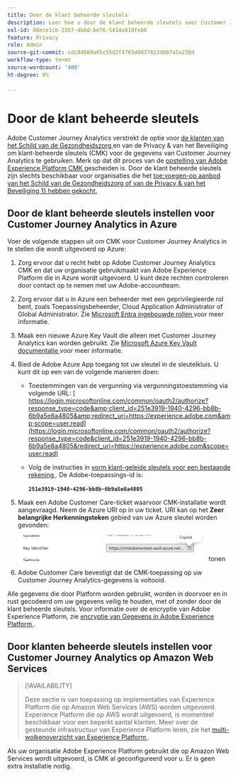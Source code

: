 ```yaml
---
title: Door de klant beheerde sleutels
description: Leer hoe u door de klant beheerde sleutels voor Customer Journey Analytics instelt.
exl-id: 08ece1cb-22b7-4b8d-be76-5414a810feb6
feature: Privacy
role: Admin
source-git-commit: cdc8d889a05c55d2f4765d0837023d007a5a230d
workflow-type: tm+mt
source-wordcount: '409'
ht-degree: 0%

---
```


# Door de klant beheerde sleutels

Adobe Customer Journey Analytics verstrekt de optie voor [ de klanten van het Schild van de Gezondheidszorg ](https://www.adobe.com/trust/compliance/hipaa-ready.html) en van de Privacy &amp; van het Beveiliging om klant-beheerde sleutels (CMK) voor de gegevens van Customer Journey Analytics te gebruiken. Merk op dat dit proces van de [ opstelling van Adobe Experience Platform CMK ](https://experienceleague.adobe.com/nl/docs/experience-platform/landing/governance-privacy-security/customer-managed-keys/overview) gescheiden is. Door de klant beheerde sleutels zijn slechts beschikbaar voor organisaties die het [ toe:voegen-op aanbod van het Schild van de Gezondheidszorg of van de Privacy &amp; van het Beveiliging 1&rbrace; hebben gekocht.](https://experienceleague.adobe.com/nl/docs/events/customer-data-management-voices-recordings/governance/healthcare-shield)

## Door de klant beheerde sleutels instellen voor Customer Journey Analytics in Azure

Voer de volgende stappen uit om CMK voor Customer Journey Analytics in te stellen die wordt uitgevoerd op Azure:

1. Zorg ervoor dat u recht hebt op Adobe Customer Journey Analytics CMK en dat uw organisatie gebruikmaakt van Adobe Experience Platform die in Azure wordt uitgevoerd. U kunt deze rechten controleren door contact op te nemen met uw Adobe-accountteam.
1. Zorg ervoor dat u in Azure een beheerder met een geprivilegieerde rol bent, zoals Toepassingsbeheerder, Cloud Application Administrator of Global Administrator. Zie [ Microsoft Entra ingebouwde rollen ](https://learn.microsoft.com/en-us/entra/identity/role-based-access-control/permissions-reference) voor meer informatie.
1. Maak een nieuwe Azure Key Vault die alleen met Customer Journey Analytics kan worden gebruikt. Zie [ Microsoft Azure Key Vault documentatie ](https://learn.microsoft.com/en-us/azure/key-vault/general/) voor meer informatie.
1. Bied de Adobe Azure App toegang tot uw sleutel in de sleutelkluis. U kunt dit op een van de volgende manieren doen:
   * Toestemmingen van de vergunning via vergunningstoestemming via volgende URL: [ https://login.microsoftonline.com/common/oauth2/authorize?response_type=code&amp;client_id=251e3919-1940-4296-bb8b-6b9a5e8a4805&amp;redirect_uri=https://experience.adobe.com&amp;scope=user.read](https://login.microsoftonline.com/common/oauth2/authorize?response_type=code&client_id=251e3919-1940-4296-bb8b-6b9a5e8a4805&redirect_uri=https://experience.adobe.com&scope=user.read)

   * Volg de instructies in [ vorm klant-geleide sleutels voor een bestaande rekening ](https://learn.microsoft.com/en-us/azure/storage/common/customer-managed-keys-configure-cross-tenant-existing-account?toc=%2Fazure%2Fstorage%2Fblobs%2Ftoc.json&tabs=powershell-preview%2Cazure-portal#the-customer-grants-the-service-providers-app-access-to-the-key-in-the-key-vault). De Adobe-toepassings-id is:

     **`251e3919-1940-4296-bb8b-6b9a5e8a4805`**

1. Maak een Adobe Customer Care-ticket waarvoor CMK-installatie wordt aangevraagd. Neem de Azure URI op in uw ticket. URI kan op het **Zeer belangrijke Herkenningsteken** gebied van uw Azure sleutel worden gevonden:

   ![ Zeer belangrijke gebieden die van het Herkenningsteken URI voor https://cmkoberontest.vault.azure.net ](assets/key-identifier.png) tonen

1. Adobe Customer Care bevestigt dat de CMK-toepassing op uw Customer Journey Analytics-gegevens is voltooid.

Alle gegevens die door Platform worden gebruikt, worden in doorvoer en in rust gecodeerd om uw gegevens veilig te houden, met of zonder door de klant beheerde sleutels. Voor informatie over de encryptie van Adobe Experience Platform, zie [ encryptie van Gegevens in Adobe Experience Platform ](https://experienceleague.adobe.com/nl/docs/experience-platform/landing/governance-privacy-security/encryption).

## Door klanten beheerde sleutels instellen voor Customer Journey Analytics op Amazon Web Services

>[!AVAILABILITY]
>
>Deze sectie is van toepassing op implementaties van Experience Platform die op Amazon Web Services (AWS) worden uitgevoerd. Experience Platform die op AWS wordt uitgevoerd, is momenteel beschikbaar voor een beperkt aantal klanten. Meer over de gesteunde infrastructuur van Experience Platform leren, zie het [ multi-wolkenoverzicht van Experience Platform ](https://experienceleague.adobe.com/nl/docs/experience-platform/landing/multi-cloud).

Als uw organisatie Adobe Experience Platform gebruikt die op Amazon Web Services wordt uitgevoerd, is CMK al geconfigureerd voor u. Er is geen extra installatie nodig.

